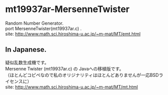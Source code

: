mt19937ar-MersenneTwister
=========================

Random Number Generator.  
port MersenneTwister(mt19937ar.c) .  
site: http://www.math.sci.hiroshima-u.ac.jp/~m-mat/MT/emt.html




In Japanese.
---------------------
疑似乱数生成機です。  
Mersenne Twister (mt19937ar.c) の Javaへの移植版です。  
（ほとんどコピペなので私のオリジナリティはほとんどありませんが一応BSDライセンスに）  
site: http://www.math.sci.hiroshima-u.ac.jp/~m-mat/MT/mt.html


